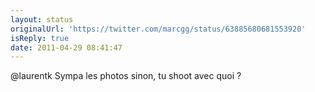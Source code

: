 ```yaml
---
layout: status
originalUrl: 'https://twitter.com/marcgg/status/63885680681553920'
isReply: true
date: 2011-04-29 08:41:47
---
```


@laurentk Sympa les photos sinon, tu shoot avec quoi ?
